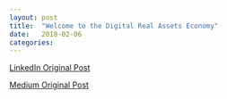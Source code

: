 ```yaml
---
layout: post
title:  "Welcome to the Digital Real Assets Economy"
date:   2018-02-06
categories:
---
```


[LinkedIn Original Post](https://www.linkedin.com/pulse/welcome-digital-real-assetseconomy-florian-matthaeus-spiegl/?trackingId=l88iaiKh8rZ9TKxKt8XT%2Fw%3D%3D)

[Medium Original Post](https://medium.com/fabrik-thoughts/welcome-to-the-digital-real-assets-economy-3aadb891ab30)
